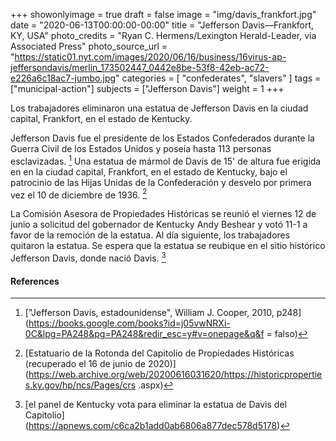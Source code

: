 +++
showonlyimage = true
draft = false
image = "img/davis_frankfort.jpg"
date = "2020-06-13T00:00:00-00:00"
title = "Jefferson Davis—Frankfort, KY, USA"
photo_credits = "Ryan C. Hermens/Lexington Herald-Leader, via Associated Press"
photo_source_url = "https://static01.nyt.com/images/2020/06/16/business/16virus-ap-jeffersondavis/merlin_173502447_0442e8be-53f8-42eb-ac72-e226a6c18ac7-jumbo.jpg"
categories = [ "confederates", "slavers" ]
tags = ["municipal-action"]
subjects = ["Jefferson Davis"]
weight = 1
+++

Los trabajadores eliminaron una estatua de Jefferson Davis en la ciudad capital, Frankfort, en el estado de Kentucky.

<!--more-->

Jefferson Davis fue el presidente de los Estados Confederados durante la Guerra Civil de los Estados Unidos y poseía hasta 113 personas esclavizadas. [^ 1] Una estatua de mármol de Davis de 15' de altura fue erigida en en la ciudad capital, Frankfort, en el estado de Kentucky, bajo el patrocinio de las Hijas Unidas de la Confederación y desvelo por primera vez el 10 de diciembre de 1936. [^ 2]

La Comisión Asesora de Propiedades Históricas se reunió el viernes 12 de junio a solicitud del gobernador de Kentucky Andy Beshear y votó 11-1 a favor de la remoción de la estatua. Al día siguiente, los trabajadores quitaron la estatua. Se espera que la estatua se reubique en el sitio histórico Jefferson Davis, donde nació Davis. [^ 3]

#### References

[^ 1]: ["Jefferson Davis, estadounidense", William J. Cooper, 2010, p248] (https://books.google.com/books?id=j05vwNRXi-0C&lpg=PA248&pg=PA248&redir_esc=y#v=onepage&q&f = falso)

[^ 2]: [Estatuario de la Rotonda del Capitolio de Propiedades Históricas (recuperado el 16 de junio de 2020)] (https://web.archive.org/web/20200616031620/https://historicproperties.ky.gov/hp/ncs/Pages/crs .aspx)

[^ 3]: [el panel de Kentucky vota para eliminar la estatua de Davis del Capitolio] (https://apnews.com/c6ca2b1add0ab6806a877dec578d5178)
